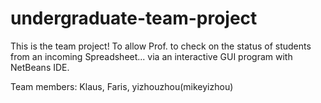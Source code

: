 # undergraduate-team-project
 This is the team project! 
 To allow Prof. to check on the status of students from an incoming Spreadsheet... via an interactive GUI program with NetBeans IDE.

Team members: Klaus, Faris, yizhouzhou(mikeyizhou)

